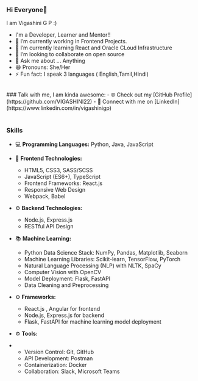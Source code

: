 ### Hi Everyone👋 
I am Vigashini G P :) 

- I'm a Developer, Learner and Mentor!!
- 🔭 I’m currently working in Frontend Projects.
- 🌱 I’m currently learning React and Oracle CLoud Infrastructure
- 👯 I’m looking to collaborate on open source
- 💬 Ask me about ... Anything
- 😄 Pronouns: She/Her
- ⚡ Fun fact: I speak 3 languages ( English,Tamil,Hindi)

<br />
### Talk with me, I am kinda awesome:
- 🌐 Check out my [GitHub Profile](https://github.com/VIGASHINI22)
- 💼 Connect with me on [LinkedIn](https://www.linkedin.com/in/vigashinigp)
<br />
<br />

### Skills

- 💻 **Programming Languages:** Python, Java, JavaScript
- 🚀 **Frontend Technologies:**
  - HTML5, CSS3, SASS/SCSS
  - JavaScript (ES6+), TypeScript
  - Frontend Frameworks: React.js
  - Responsive Web Design
  - Webpack, Babel

- ⚙️ **Backend Technologies:**
  - Node.js, Express.js
  - RESTful API Design

- 📚 **Machine Learning:**
  - Python Data Science Stack: NumPy, Pandas, Matplotlib, Seaborn
  - Machine Learning Libraries: Scikit-learn, TensorFlow, PyTorch
  - Natural Language Processing (NLP) with NLTK, SpaCy
  - Computer Vision with OpenCV
  - Model Deployment: Flask, FastAPI
  - Data Cleaning and Preprocessing

- ⚙️ **Frameworks:**
  - React.js , Angular for frontend
  - Node.js, Express.js for backend
  - Flask, FastAPI for machine learning model deployment

- ⚙️ **Tools:**
- - Version Control: Git, GitHub
  - API Development: Postman
  - Containerization: Docker
  - Collaboration: Slack, Microsoft Teams

